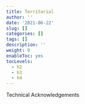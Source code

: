 ```yaml
---
title: Territorial
author: ''
date: '2021-06-22'
slug: []
categories: []
tags: []
description: ''
weight: 0
enableToc: yes
tocLevels:
  - h2
  - h3
  - h4
---
```

Technical Acknowledgements
